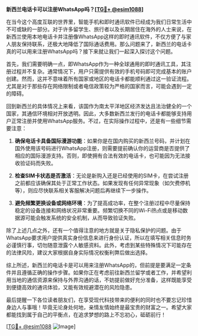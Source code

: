 **新西兰电话卡可以注册WhatsApp吗？[[TG💪+ @esim1088](https://t.me/s/esim1088)]**

在当今这个高度互联的世界里，智能手机和即时通讯软件已经成为我们日常生活中不可或缺的一部分。对于许多留学生、旅行者以及长期居住在海外的人士来说，在新西兰使用本地电话卡并注册像WhatsApp这样的即时通讯软件，不仅方便了与家人朋友保持联系，还极大地降低了国际通话费用。那么问题来了，新西兰的电话卡真的可以用来注册WhatsApp吗？接下来就让我们一起深入探讨这个问题。

首先，我们需要明确一点，即WhatsApp作为一种全球通用的即时通讯工具，其注册过程并不复杂。通常情况下，用户只需提供有效的手机号码即可完成基本的账户创建。然而，这并不意味着所有国家或地区的电话卡都能顺利通过这一验证流程。尤其是对于那些存在网络限制或者电信政策较为严格的国家而言，可能会遇到一定的障碍。

回到新西兰的具体情况上来看，该国作为南太平洋地区经济发达且法治健全的一个国家，其通信环境相对开放透明。因此，大多数新西兰发行的电话卡都能够支持用户正常注册并使用WhatsApp服务。不过，在实际操作过程中，还是有一些细节需要注意：

1. **确保电话卡具备国际漫游功能**：如果你是在国内购买的新西兰号码，并计划在国外使用该号码进行WhatsApp注册，则需要提前确认你的运营商是否提供了相应的国际漫游支持。否则，即使拥有合法有效的电话卡，也可能因为无法接收验证码而失败。

2. **检查SIM卡状态是否激活**：无论是新购入还是已经使用的SIM卡，在尝试注册之前都应该确保其处于正常工作状态。如果发现有任何异常现象（如欠费停机等），则应尽快联系相关客服解决问题后再继续下一步操作。

3. **避免频繁更换设备或网络环境**：为了提高成功率，在整个注册过程中尽量保持稳定的设备连接和网络状况非常重要。频繁切换不同的Wi-Fi热点或是移动数据源可能会触发系统的安全机制，从而导致验证失败。

除了上述几点之外，还有一个值得注意的地方就是关于隐私保护的问题。由于WhatsApp要求用户提供真实身份信息来进行身份认证，所以在填写相关信息时务必谨慎行事，切勿随意泄露个人敏感资料。此外，考虑到某些特殊情况下可能存在的法律风险，建议大家根据自身实际情况权衡利弊后做出选择。

综上所述，新西兰的电话卡是可以用来注册WhatsApp的，但前提是要满足一定条件并且遵循正确的操作步骤。如果你正在考虑前往新西兰留学或者工作，并希望利用当地的通信资源来保持与外界沟通的话，不妨提前做好充分准备，这样既能享受到便捷高效的通讯体验，又能有效规避潜在的风险隐患。

最后提醒一下各位读者朋友们，在享受现代科技带来的便利的同时也不要忘记珍惜身边人与事哦！毕竟无论身处何地，亲情友情始终是最宝贵的财富之一。希望大家都能找到属于自己的平衡点，在追求梦想的路上不忘初心，砥砺前行！

[[TG💪+ @esim1088](https://t.me/s/esim1088) ![Image](https://i.postimg.cc/4NQfJmqS/Snipaste-2025-05-13-00-14-12.png)]